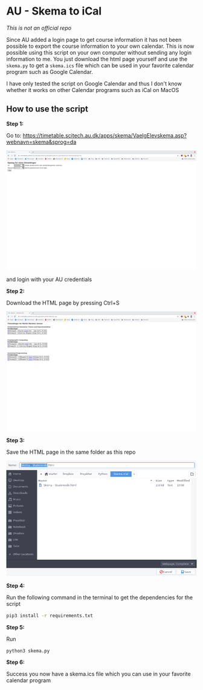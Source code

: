 # AU - Skema to iCal

*This is not an official repo*



Since AU added a login page to get course information it has not been possible to export the course information to your own calendar. This is now possible using this script on your own computer without sending any login information to me. You just download the html page yourself and use the `skema.py` to get a `skema.ics` file which can be used in your favorite calendar program such as Google Calendar.



I have only tested the script on Google Calendar and thus I don't know whether it works on other Calendar programs such as iCal on MacOS



## How to use the script

**Step 1:**

Go to: https://timetable.scitech.au.dk/apps/skema/VaelgElevskema.asp?webnavn=skema&sprog=da

![step1](img/step1.png)

and login with your AU credentials



**Step 2:** 

Download the HTML page by pressing Ctrl+S

![step2](img/step2.png)

**Step 3:**

Save the HTML page in the same folder as this repo

![step3](img/step3.png)



**Step 4:**

Run the following command in the terminal to get the dependencies for the script

```bash
pip3 install -r requirements.txt
```



**Step 5:**

Run

```
python3 skema.py
```



**Step 6:**

Success you now have a skema.ics file which you can use in your favorite calendar program
